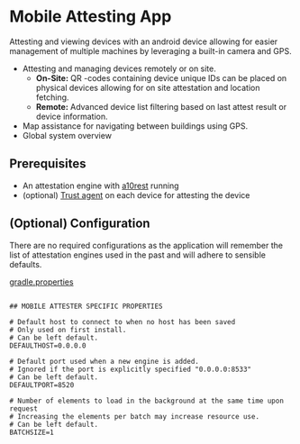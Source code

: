 # Mobile Attesting App

Attesting and viewing devices with an android device allowing for easier management of multiple machines by leveraging a built-in camera and GPS.

* Attesting and managing devices remotely or on site. 
  *  **On-Site:** QR -codes containing device unique IDs can be placed on physical devices allowing for on site attestation and location fetching.
  *  **Remote:** Advanced device list filtering based on last attest result or device information.
* Map assistance for navigating between buildings using GPS.
* Global system overview

## Prerequisites

   * An attestation engine with [a10rest](../a10rest) running
   * (optional) [Trust agent](../t10) on each device for attesting the device

## (Optional) Configuration

There are no required configurations as the application will remember the list of attestation engines used in the past and will adhere to sensible defaults.


[gradle.properties](mobileattester/gradle.properties#L24-L39)

``` .properties

## MOBILE ATTESTER SPECIFIC PROPERTIES

# Default host to connect to when no host has been saved
# Only used on first install.
# Can be left default.
DEFAULTHOST=0.0.0.0

# Default port used when a new engine is added.
# Ignored if the port is explicitly specified "0.0.0.0:8533"
# Can be left default.
DEFAULTPORT=8520

# Number of elements to load in the background at the same time upon request
# Increasing the elements per batch may increase resource use.
# Can be left default.
BATCHSIZE=1
```
